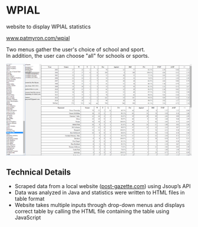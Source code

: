 WPIAL
=====

website to display WPIAL statistics

<a href="http://patmyron.com/wpial">www.patmyron.com/wpial</a>

<p>
    Two menus gather the user's choice of school and sport.
    <br>
    In addition, the user can choose "all" for schools or sports.
</p>

![website screenshot](example.png)

Technical Details
-----------------
<ul>
<li>Scraped data from a local website (<a href="http://post-gazette.com">post-gazette.com</a>) using Jsoup’s API</li>
<li>Data was analyzed in Java and statistics were written to HTML files in table format</li>
<li>Website takes multiple inputs through drop-down menus and displays correct table by
calling the HTML file containing the table using JavaScript</li>
</ul>
